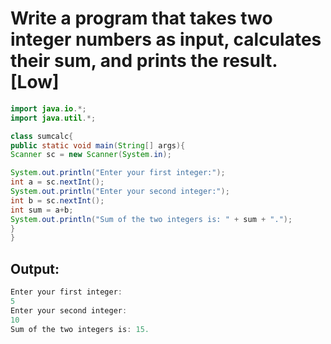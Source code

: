 # Write a program that takes two integer numbers as input, calculates their sum, and prints the result. [Low]

```java
import java.io.*;
import java.util.*;

class sumcalc{
public static void main(String[] args){
Scanner sc = new Scanner(System.in);

System.out.println("Enter your first integer:");
int a = sc.nextInt();
System.out.println("Enter your second integer:");
int b = sc.nextInt();
int sum = a+b;
System.out.println("Sum of the two integers is: " + sum + ".");
}
}
```

## Output:
```java
Enter your first integer:
5
Enter your second integer:
10
Sum of the two integers is: 15.
```
